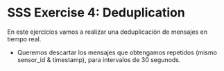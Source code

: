 # SSS Exercise 4: Deduplication

En este ejercicios vamos a realizar una deduplicación de mensajes en tiempo real.

* Queremos descartar los mensajes que obtengamos repetidos (mismo sensor_id & timestamp), para intervalos de 30 segunods.
